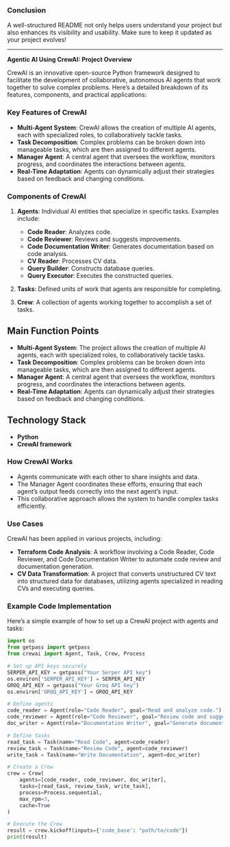 
### **Conclusion**
A well-structured README not only helps users understand your project but also enhances its visibility and usability. Make sure to keep it updated as your project evolves!

---

**Agentic AI Using CrewAI: Project Overview**

CrewAI is an innovative open-source Python framework designed to facilitate the development of collaborative, autonomous AI agents that work together to solve complex problems. Here’s a detailed breakdown of its features, components, and practical applications:

### **Key Features of CrewAI**
- **Multi-Agent System**: CrewAI allows the creation of multiple AI agents, each with specialized roles, to collaboratively tackle tasks.
- **Task Decomposition**: Complex problems can be broken down into manageable tasks, which are then assigned to different agents.
- **Manager Agent**: A central agent that oversees the workflow, monitors progress, and coordinates the interactions between agents.
- **Real-Time Adaptation**: Agents can dynamically adjust their strategies based on feedback and changing conditions.

### **Components of CrewAI**
1. **Agents**: Individual AI entities that specialize in specific tasks. Examples include:
   - **Code Reader**: Analyzes code.
   - **Code Reviewer**: Reviews and suggests improvements.
   - **Code Documentation Writer**: Generates documentation based on code analysis.
   - **CV Reader**: Processes CV data.
   - **Query Builder**: Constructs database queries.
   - **Query Executor**: Executes the constructed queries.

2. **Tasks**: Defined units of work that agents are responsible for completing.

3. **Crew**: A collection of agents working together to accomplish a set of tasks.

## Main Function Points

- **Multi-Agent System**: The project allows the creation of multiple AI agents, each with specialized roles, to collaboratively tackle tasks.
- **Task Decomposition**: Complex problems can be broken down into manageable tasks, which are then assigned to different agents.
- **Manager Agent**: A central agent that oversees the workflow, monitors progress, and coordinates the interactions between agents.
- **Real-Time Adaptation**: Agents can dynamically adjust their strategies based on feedback and changing conditions.

## Technology Stack

- **Python**
- **CrewAI framework**

### **How CrewAI Works**
- Agents communicate with each other to share insights and data.
- The Manager Agent coordinates these efforts, ensuring that each agent’s output feeds correctly into the next agent’s input.
- This collaborative approach allows the system to handle complex tasks efficiently.

### **Use Cases**
CrewAI has been applied in various projects, including:
- **Terraform Code Analysis**: A workflow involving a Code Reader, Code Reviewer, and Code Documentation Writer to automate code review and documentation generation.
- **CV Data Transformation**: A project that converts unstructured CV text into structured data for databases, utilizing agents specialized in reading CVs and executing queries.

### **Example Code Implementation**
Here’s a simple example of how to set up a CrewAI project with agents and tasks:

```python
import os
from getpass import getpass
from crewai import Agent, Task, Crew, Process

# Set up API keys securely
SERPER_API_KEY = getpass("Your Serper API key")
os.environ['SERPER_API_KEY'] = SERPER_API_KEY
GROQ_API_KEY = getpass("Your Groq API key")
os.environ['GROQ_API_KEY'] = GROQ_API_KEY

# Define agents
code_reader = Agent(role="Code Reader", goal="Read and analyze code.")
code_reviewer = Agent(role="Code Reviewer", goal="Review code and suggest improvements.")
doc_writer = Agent(role="Documentation Writer", goal="Generate documentation from code analysis.")

# Define tasks
read_task = Task(name="Read Code", agent=code_reader)
review_task = Task(name="Review Code", agent=code_reviewer)
write_task = Task(name="Write Documentation", agent=doc_writer)

# Create a Crew
crew = Crew(
    agents=[code_reader, code_reviewer, doc_writer],
    tasks=[read_task, review_task, write_task],
    process=Process.sequential,
    max_rpm=3,
    cache=True
)

# Execute the Crew
result = crew.kickoff(inputs={'code_base': "path/to/code"})
print(result)
